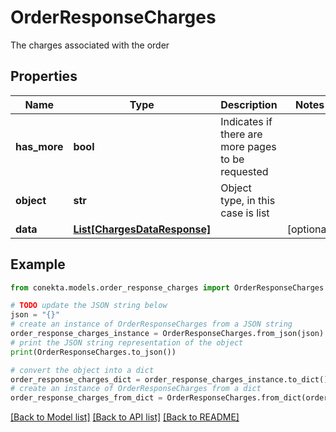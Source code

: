 # OrderResponseCharges

The charges associated with the order

## Properties

Name | Type | Description | Notes
------------ | ------------- | ------------- | -------------
**has_more** | **bool** | Indicates if there are more pages to be requested | 
**object** | **str** | Object type, in this case is list | 
**data** | [**List[ChargesDataResponse]**](ChargesDataResponse.md) |  | [optional] 

## Example

```python
from conekta.models.order_response_charges import OrderResponseCharges

# TODO update the JSON string below
json = "{}"
# create an instance of OrderResponseCharges from a JSON string
order_response_charges_instance = OrderResponseCharges.from_json(json)
# print the JSON string representation of the object
print(OrderResponseCharges.to_json())

# convert the object into a dict
order_response_charges_dict = order_response_charges_instance.to_dict()
# create an instance of OrderResponseCharges from a dict
order_response_charges_from_dict = OrderResponseCharges.from_dict(order_response_charges_dict)
```
[[Back to Model list]](../README.md#documentation-for-models) [[Back to API list]](../README.md#documentation-for-api-endpoints) [[Back to README]](../README.md)


